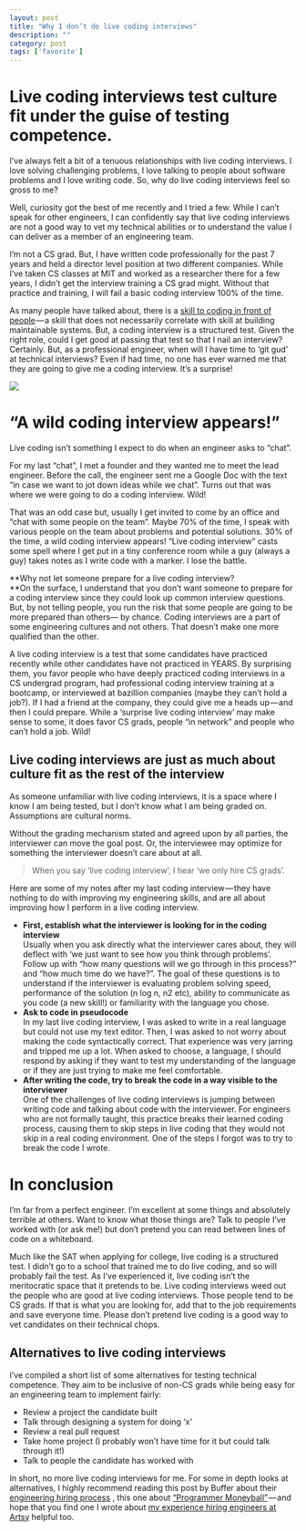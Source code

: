 ```yaml
---
layout: post
title: "Why I don’t do live coding interviews"
description: ""
category: post
tags: ['favorite']
---
```


# Live coding interviews test culture fit under the guise of testing competence.

I’ve always felt a bit of a tenuous relationships with live coding interviews. I love solving challenging problems, I love talking to people about software problems and I love writing code. So, why do live coding interviews feel so gross to me?

Well, curiosity got the best of me recently and I tried a few. While I can’t speak for other engineers, <span class="markup--quote markup--p-quote is-other" name="b1cb336c71b1" data-creator-ids="32fe712cfd50">I can confidently say that live coding interviews are not a good way to vet my technical abilities or to understand the value I can deliver as a member of an engineering team.</span>

I’m not a CS grad. But, I have written code professionally for the past 7 years and held a director level position at two different companies. While I’ve taken CS classes at MIT and worked as a researcher there for a few years, I didn’t get the interview training a CS grad might. Without that practice and training, I will fail a basic coding interview 100% of the time.

As many people have talked about, there is a [skill to coding in front of people](http://www.amazon.com/Cracking-Coding-Interview-Programming-Questions/dp/098478280X) — a skill that does not necessarily correlate with skill at building maintainable systems. But, a coding interview is a structured test. Given the right role, could I get good at passing that test so that I nail an interview? Certainly. But, as a professional engineer, when will I have time to ‘git gud’ at technical interviews? Even if had time, no one has ever warned me that they are going to give me a coding interview. It’s a surprise!

![](https://cdn-images-1.medium.com/max/800/1*GDOSI6LiC0GF-cdv7XDLOQ.png)

# “A wild coding interview appears!”

Live coding isn’t something I expect to do when an engineer asks to “chat”.

For my last “chat”, I met a founder and they wanted me to meet the lead engineer. Before the call, the engineer sent me a Google Doc with the text “in case we want to jot down ideas while we chat”. Turns out that was where we were going to do a coding interview. Wild!

That was an odd case but, usually I get invited to come by an office and “chat with some people on the team”. Maybe 70% of the time, I speak with various people on the team about problems and potential solutions. 30% of the time, a wild coding interview appears! “Live coding interview” casts some spell where I get put in a tiny conference room while a guy (always a guy) takes notes as I write code with a marker. I lose the battle.

**Why not let someone prepare for a live coding interview?  
**On the surface, I understand that you don’t want someone to prepare for a coding interview since they could look up common interview questions. But, by not telling people, you run the risk that some people are going to be more prepared than others— by chance. Coding interviews are a part of some engineering cultures and not others. That doesn’t make one more qualified than the other.

A live coding interview is a test that some candidates have practiced recently while other candidates have not practiced in YEARS. By surprising them, you favor people who have deeply practiced coding interviews in a CS undergrad program, had professional coding interview training at a bootcamp, or interviewed at bazillion companies (maybe they can’t hold a job?). If I had a friend at the company, they could give me a heads up — and then I could prepare. While a ‘surprise live coding interview’ may make sense to some, it does favor CS grads, people “in network” and people who can’t hold a job. Wild!

## Live coding interviews are just as much about culture fit as the rest of the interview

As someone unfamiliar with live coding interviews, it is a space where I know I am being tested, but I don’t know what I am being graded on. Assumptions are cultural norms.

Without the grading mechanism stated and agreed upon by all parties, the interviewer can move the goal post. Or, the interviewee may optimize for something the interviewer doesn’t care about at all.

> When you say ‘live coding interview’, I hear ‘we only hire CS grads’.

Here are some of my notes after my last coding interview — they have nothing to do with improving my engineering skills, and are all about improving how I perform in a live coding interview.

*   **First, establish what the interviewer is looking for in the coding interview**  
    Usually when you ask directly what the interviewer cares about, they will deflect with ‘we just want to see how you think through problems’. Follow up with “how many questions will we go through in this process?” and “how much time do we have?”. The goal of these questions is to understand if the interviewer is evaluating problem solving speed, performance of the solution (n log n, n2 etc), ability to communicate as you code (a new skill!) or familiarity with the language you chose.
*   **Ask to code in pseudocode**  
    In my last live coding interview, I was asked to write in a real language but could not use my text editor. Then, I was asked to not worry about making the code syntactically correct. That experience was very jarring and tripped me up a lot. When asked to choose, a language, I should respond by asking if they want to test my understanding of the language or if they are just trying to make me feel comfortable.
*   **After writing the code, try to break the code in a way visible to the interviewer**  
    One of the challenges of live coding interviews is jumping between writing code and talking about code with the interviewer. For engineers who are not formally taught, this practice breaks their learned coding process, causing them to skip steps in live coding that they would not skip in a real coding environment. One of the steps I forgot was to try to break the code I wrote.

# In conclusion

I’m far from a perfect engineer. I’m excellent at some things and absolutely terrible at others. Want to know what those things are? Talk to people I’ve worked with (or ask me!) but don’t pretend you can read between lines of code on a whiteboard.

Much like the SAT when applying for college, live coding is a structured test. I didn’t go to a school that trained me to do live coding, and so will probably fail the test. As I’ve experienced it, live coding isn’t the meritocratic space that it pretends to be. Live coding interviews weed out the people who are good at live coding interviews. Those people tend to be CS grads. If that is what you are looking for, add that to the job requirements and save everyone time. Please don’t pretend live coding is a good way to vet candidates on their technical chops.

## Alternatives to live coding interviews

I’ve compiled a short list of some alternatives for testing technical competence. They aim to be inclusive of non-CS grads while being easy for an engineering team to implement fairly:

*   Review a project the candidate built
*   Talk through designing a system for doing ‘x’
*   Review a real pull request
*   Take home project (I probably won’t have time for it but could talk through it!)
*   Talk to people the candidate has worked with

In short, no more live coding interviews for me. For some in depth looks at alternatives, I highly recommend reading this post by Buffer about their [engineering hiring process](https://medium.com/buffer-posts/why-we-dont-ask-technical-questions-for-technical-interviews-at-buffer-73f8132a8abd#.phe3dyy0g) , this one about [“Programmer Moneyball”](http://danluu.com/programmer-moneyball/) — and hope that you find one I wrote about [my experience hiring engineers at Artsy](https://42hire.com/learning-from-artsy-how-to-hire-awesome-engineers-c772e498bb6c#.9cmycv77q) helpful too.
